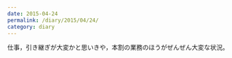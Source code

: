 ```yaml
---
date: 2015-04-24
permalink: /diary/2015/04/24/
category: diary
---
```


仕事，引き継ぎが大変かと思いきや，本割の業務のほうがぜんぜん大変な状況。